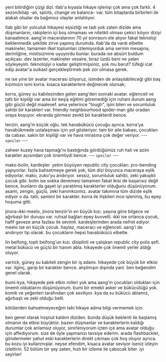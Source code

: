 yeni bitirdiğim çizgi dizi. tlab'a kıyasla hikaye işlenişi çok ama çok farklı. 4 sezon/kitap -air, spirits, change ve balance- var. tüm kitaplarda birbirleri ile alakalı olsalar da bağımsız olaylar anlatılıyor.

 tlab gibi bir yolculuk hikayesi eşsizliği ve tadı yok zaten dizide ama düşmanların, rakiplerin içi boş olmaması ve nitelikli olması çekici kılıyor diziyi kanaatimce. aang'in maceralarının 70 yıl sonrasını ele alıyor fakat teknoloji beklenmedik şekilde zirve yapmış durumda. tlab'da da vardı elbette makineler, tamamen ilkel toplumları izlemiyorduk ama serinin mesajına, derinliğine, mistisizmine uyuyordu bunlar. burada ise absürt buldum açıkçası. dev lazerler, makineler vesaire, biraz üzdü beni ne yalan söyleyeyim. teknolojiyi o kadar geliştirmişsiniz, yok mu barut? tüfeği icat edip avatar'a suikast gerçekleştirmek pek zor olmasa gerek.

 ne ise yine bir avatar macerası izliyoruz, isimden de anlaşılabileceği gibi baş kızımızın ismi korra. kısaca karakterlere değinecek olursak;

 korra, güney su kabilesinden gelen aang'den sonraki avatar. eğlenceli ve tatlı bir kişiliği var ama bir keşiş eğitimi göremediği için ruhani durum aang gibi güçlü değil maalesef. ama yeterince "tough", işini bilen ve sorumluluk sahibi bir karakteri var. friendly neighbourhood spider-man gibi oradan oraya koşuyor. ekranda görmesi zevkli bir karakterdi bence.

tenzin, aang'in küçük oğlu. tek havabükücü çocuğu ayrıca. korra'ya havabükmede ustalaşması için yol gösteriyor. tam bir aile babası, çocukları da cabası. sakin bir kişiliği var ve hava mirasına çok değer veriyor.
 --- `spoiler` ---

zaheer kuzey hava tapınağı'nı bastığında gördüğümüz ruh hali ve azim karakter açısından çok önemliydi bence.
--- `spoiler` ---

mako-bolin, kardeşler. yetim büyüyen republic city çocukları. pro-bending yapıyorlar. fazla bahsetmeye gerek yok, tüm dizi boyunca maceraya eşlik ediyorlar. mako, zuko'yu andırıyor. sessiz, sorumluluk sahibi, zeki yakışıklı çocuk gibi. bolin ise sokka denemesi tamamen fakat ikisi de başarısız değil bence, bunların da gayet iyi yaratılmış karakterler olduğunu düşünüyorum.
asami, zengin, güçlü, zeki hanımkızımız. avatar takımına tüm dizide eşlik ediyor o da. tatlı, samimi bir karakter. korra ile ilişkileri ince işlenmiş, bu epey hoşuma gitti.

jinora-ikki-meelo, jinora tenzin'in en büyük kızı. yaşına göre bilgece ve ağırbaşlı bir duruşu var. ruhsal bağları epey kuvvetli. ıkki ise ortanca çocuk, hafif geveze ama fazlası ile sevimli. kardeşlerinden arada nefret ediyor. meelo ise en küçük çocuk. haylaz, maceracı ve eğlenceli. aang'i de andırıyor tip olarak. bu çocukların hepsi havabükücü elbette.

lin beifong, toph beifong'un kızı. disiplinli ve çalışkan republic city polis şefi. metal bükücü ve güçlü bir hanım abla. hikayede çok önemli yerler aldığı oluyor.

varrick, güney su kabileli zengin bir iş adamı. hikayede çok büyük bir etkisi var. ilginç, garip bir karakter bence. alışılmışın dışında yani. ben beğendim genel olarak. 

bumi-kya, hikayede pek etkin rolleri yok ama aang'in çocukları oldukları için önemli olduklarını düşünüyorum. bumi bir emekli asker ve bükücülüğü yok. komik ve yeğenleri tarafından çok seviliyor. kya da su bükücü ablamız, ağırbaşlı ve zeki olduğu belli.

kötülerden bahsetmeyeceğim tabi hikaye adına bilgi vermemek için. 

ben genel olarak hoşnut kaldım diziden. bunda düşük beklenti ile başlamış olmanın da etkisi büyüktür. bazen düşmanlar ve karakterlerin kaldığı durumlar çok anlamsız oluyor, sinirleniyorum içten içe ama avatar olduğu için affediyorum. size de öyle yapmanızı tavsiye ederim. arada flashbackler, göndermeler yahut eski karakterlerin direkt çıkması çok hoş oluyor ayrıca. bu kozu iyi kullanmışlar. neyse efendim, kısaca avatar seviyor iseniz izleyin izlettirin. 52 bölüm bir şey zaten, hızlı bir izleme ile çabucak biter. iyi seyirler!